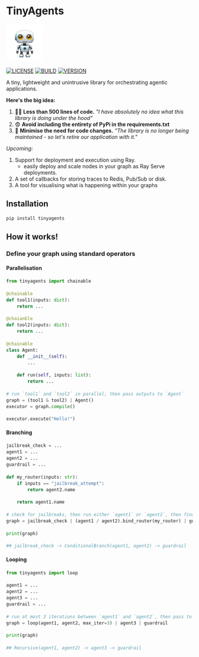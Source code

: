 # TinyAgents 
<img src="docs/assets/logo.png" alt="drawing" width="100"/>

[![LICENSE](https://img.shields.io/github/license/adam-h-ds/tinyagents?label=license&style=for-the-badge)](https://github.com/adam-h-ds/tinyagents/blob/main/LICENSE)
[![BUILD](https://img.shields.io/github/actions/workflow/status/adam-h-ds/tinyagents/publish.yml?style=for-the-badge)](https://github.com/adam-h-ds/tinyagents/blob/main/.github/workflows/publish.yml)
[![VERSION](https://img.shields.io/pypi/v/tinyagents?style=for-the-badge&label=PYPI+VERSION)](https://github.com/adam-h-ds/tinyagents)

A tiny, lightweight and unintrusive library for orchestrating agentic applications. 

**Here's the big idea:**

1. 😶‍🌫️ **Less than 500 lines of code.** *"I have absolutely no idea what this library is doing under the hood"*
2. 😨 **Avoid including the entirety of PyPi in the requirements.txt**
3. 🚀 **Minimise the need for code changes.** *"The library is no longer being maintained - so let's retire our application with it."*

*Upcoming:*
1. Support for deployment and execution using Ray.
    - easily deploy and scale nodes in your graph as Ray Serve deployments.
2. A set of callbacks for storing traces to Redis, Pub/Sub or disk.
3. A tool for visualising what is happening within your graphs

## Installation

```bash
pip install tinyagents
```

## How it works!

### Define your graph using standard operators

#### Parallelisation
```python
from tinyagents import chainable

@chainable
def tool1(inputs: dict):
    return ...

@chaianble
def tool2(inputs: dict):
    return ...

@chainable
class Agent:
    def __init__(self):
        ...

    def run(self, inputs: list):
        return ...

# run `tool1` and `tool2` in parallel, then pass outputs to `Agent`
graph = (tool1 & tool2) | Agent()
executor = graph.compile()

executor.execute("Hello!")
```

#### Branching
```python
jailbreak_check = ...
agent1 = ...
agent2 = ...
guardrail = ...

def my_router(inputs: str):
    if inputs == "jailbreak_attempt":
        return agent2.name

    return agent1.name

# check for jailbreaks, then run either `agent1` or `agent2`, then finally run `guardrail`
graph = jailbreak_check | (agent1 / agent2).bind_router(my_router) | guardrail

print(graph)

## jailbreak_check -> ConditionalBranch(agent1, agent2) -> guardrail
```

#### Looping
```python
from tinyagents import loop

agent1 = ...
agent2 = ...
agent3 = ...
guardrail = ...

# run at most 3 iterations between `agent1` and `agent2`, then pass to `agent3` and finally `guardrail`.
graph = loop(agent1, agent2, max_iter=3) | agent3 | guardrail

print(graph)

## Recursive(agent1, agent2) -> agent3 -> guardrail
```